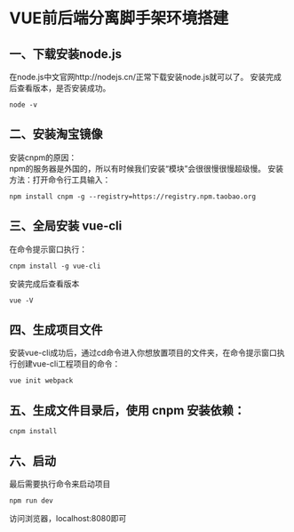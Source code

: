 # VUE前后端分离脚手架环境搭建

## 一、下载安装node.js
在node.js中文官网http://nodejs.cn/正常下载安装node.js就可以了。
安装完成后查看版本，是否安装成功。
```shell script
node -v
```

## 二、安装淘宝镜像
安装cnpm的原因：  
npm的服务器是外国的，所以有时候我们安装“模块”会很很慢很慢超级慢。
安装方法：打开命令行工具输入：
```shell script
npm install cnpm -g --registry=https://registry.npm.taobao.org
```

## 三、全局安装 vue-cli
在命令提示窗口执行：
```shell script
cnpm install -g vue-cli
```
安装完成后查看版本
```shell script
vue -V
```
## 四、生成项目文件
安装vue-cli成功后，通过cd命令进入你想放置项目的文件夹，在命令提示窗口执行创建vue-cli工程项目的命令：
```shell script
vue init webpack
```
## 五、生成文件目录后，使用 cnpm 安装依赖：
```shell script
cnpm install
```

##  六、启动
最后需要执行命令来启动项目
```shell script
npm run dev
```
访问浏览器，localhost:8080即可
